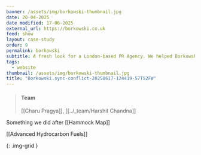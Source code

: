 ```yaml
---
banner: /assets/img/borkowski-thumbnail.jpg
date: 20-04-2025
date modified: 17-06-2025
external_url: https://borkowski.co.uk
feed: show
layout: case-study
order: 9
permalink: borkowski
subtitle: A fresh look for a London-based PR Agency. We helped Borkowski refresh their brand and website for a bold new look.
tags:
  - website
thumbnail: /assets/img/borkowski-thumbnail.jpg
title: "Borkowski.sync-conflict-20250617-124419-57TS2FW"
---
```


> #### Team
> [[Charu Pragya]], [[../_team/Harshit Chandna]]

Something we did after [[Hammock Map]]

[[Advanced Hydrocarbon Fuels]]

{: .img-grid }
